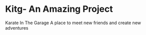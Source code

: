 # Kitg- An Amazing Project
Karate In The Garage 
A place to meet new friends and create new adventures
